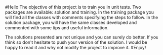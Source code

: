 #Hello
The objective of this project is to train you in unit tests. Two packages are available: solution and training.
In the training package you will find all the classes with comments specifying the steps to follow.
In the solution package, you will have the same classes developed and commented with some tips and useful information.

The solutions presented are not unique and you can surely do better. If you think so don't hesitate to push your version of the solution. I would be happy to read it and why not modify the project to improve it.
#Enjoy!